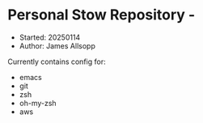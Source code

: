 # Personal Stow Repository  - 

+ Started: 20250114
+ Author: James Allsopp

Currently contains config for:
+ emacs
+ git
+ zsh
+ oh-my-zsh
+ aws
